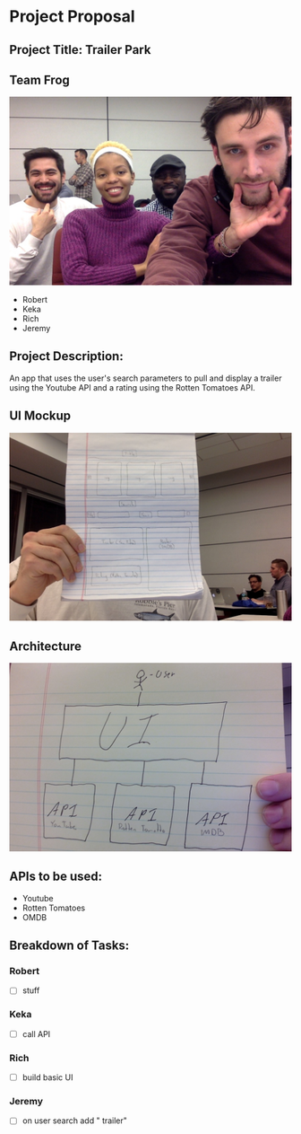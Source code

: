 # Project Proposal

## Project Title: Trailer Park

## Team Frog
![alt text](assets/images/readme/groupPhoto.jpg)
- Robert
- Keka
- Rich
- Jeremy

## Project Description:
An app that uses the user's search parameters to pull and display a trailer using the Youtube API and a rating using the Rotten Tomatoes API.

## UI Mockup
![alt text](assets/images/readme/wireframe.jpg)

## Architecture
![alt text](assets/images/readme/architecture.jpg)

## APIs to be used:
- Youtube
- Rotten Tomatoes
- OMDB

## Breakdown of Tasks:

### Robert
- [ ] stuff

### Keka
- [ ] call API

### Rich
- [ ] build basic UI

### Jeremy
- [ ] on user search add " trailer"
